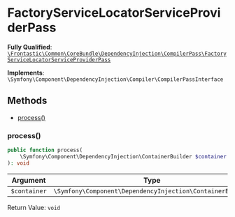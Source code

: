 #  FactoryServiceLocatorServiceProviderPass

**Fully Qualified**: [`\Frontastic\Common\CoreBundle\DependencyInjection\CompilerPass\FactoryServiceLocatorServiceProviderPass`](../../../../../src/php/CoreBundle/DependencyInjection/CompilerPass/FactoryServiceLocatorServiceProviderPass.php)

**Implements**: `\Symfony\Component\DependencyInjection\Compiler\CompilerPassInterface`

## Methods

* [process()](#process)

### process()

```php
public function process(
    \Symfony\Component\DependencyInjection\ContainerBuilder $container
): void
```

Argument|Type|Default|Description
--------|----|-------|-----------
`$container`|`\Symfony\Component\DependencyInjection\ContainerBuilder`||

Return Value: `void`


